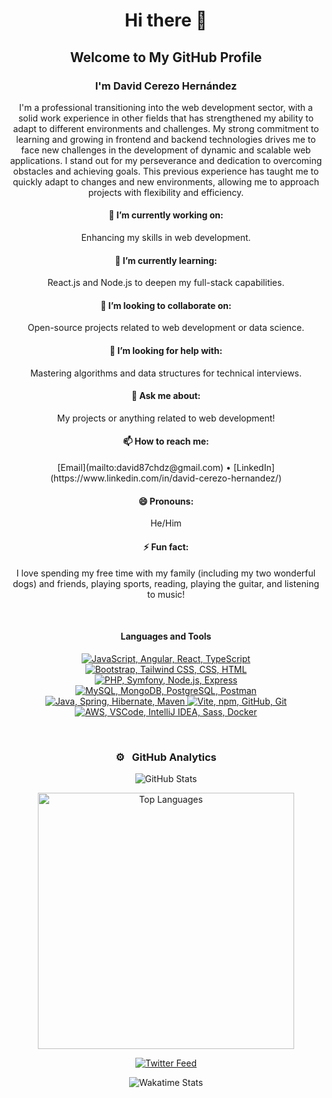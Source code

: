 <!--<h1 align="center">Hi there 👋</h1>


<div align="center">
<h2 align="center">Welcome to my Github profile</h3>
<h3>My name´s David Cerezo Hernández</h3>
<p>I´m a professional transitioning into the web development sector, with a solid work experience in other fields that has strengthened my ability to adapt to different environments and challenges. My strong commitment to learning and growing in frontend and backend technologies drives me to face new challenges in the development of dynamic and scalable web applications. I stand out for my perseverance and dedication to overcoming obstacles and achieving goals. This previous experience has taught me to quickly adapt to changes and new environments, allowing me to approach projects with flexibility and efficiency.</p>
</div>

<div align="center">

- 🔭 I’m currently working on enhancing my skills in web development.
- 🌱 I’m currently learning React.js and Node.js to deepen my full-stack capabilities.
- 👯 I’m looking to collaborate on open-source projects related to web development or data science.
- 🤔 I’m looking for help with mastering algorithms and data structures for technical interviews.
- 💬 Ask me about my projects or anything related to web development!
- 📫 How to reach me: [Email](mailto:david87chdz@gmail.com), [LinkedIn](https://www.linkedin.com/in/david-cerezo-hernandez/)
- 😄 Pronouns: He/Him
- ⚡ Fun fact: I love spending my free time with my family (including my two wonderful dogs) and friends, playing sports, reading, playing the guitar, and listening to music!

</div>

<br>

<h4 align="center">Languages and tools</h4>

<p align="center">
  <a href="https://skillicons.dev">
    <img src="https://skillicons.dev/icons?i=js,angular,react,ts" />
    <img src="https://skillicons.dev/icons?i=bootstrap,tailwind,css,html" />
    <br>
     <img src="https://skillicons.dev/icons?i=php,symfony,nodejs,express" />
     <img src="https://skillicons.dev/icons?i=mysql,mongodb,postgres,postman" />
    <br>
    <img src="https://skillicons.dev/icons?i=java,spring,hibernate,maven" />
    <img src="https://skillicons.dev/icons?i=vite,npm,github,git" />
     <br>
    <img src="https://skillicons.dev/icons?i=aws,vscode,idea,sass,docker" />
  </a>
</p>
<br>




<div align="center">
  <h3>⚙️ &nbsp; Git Analytics</h3>
  <p><img src="https://github-readme-stats.vercel.app/api?username=david87chdz&theme=dark&show_icons=true" /></p>
  <p><img src="https://github-readme-stats.vercel.app/api/top-langs/?username=david87chdz&theme=dark&layout=compact" width="410" /></p>
</div>





<p align="center">
  <a href="https://github.com/FahimFBA/github-readme-twitter">
    <img src="https://github-readme-twitter.gazf.vercel.app/api?id=david87chdz&layout=wide&show_reply=off&show_retweet=off" />
  </a>
</p>

  



<p align="center">
  <img src="https://github-readme-stats.vercel.app/api/wakatime?username=@david87chdz&layout=compact&theme=radical" alt="david87chdz wakatime stats"/>
</p>

-->

<h1 align="center">Hi there 👋</h1>

<div align="center">
  <h2>Welcome to My GitHub Profile</h2>
  <h3>I'm David Cerezo Hernández</h3>
  <p>
    I'm a professional transitioning into the web development sector, with a solid work experience in other fields that has strengthened my ability to adapt to different environments and challenges. My strong commitment to learning and growing in frontend and backend technologies drives me to face new challenges in the development of dynamic and scalable web applications. I stand out for my perseverance and dedication to overcoming obstacles and achieving goals. This previous experience has taught me to quickly adapt to changes and new environments, allowing me to approach projects with flexibility and efficiency.
  </p>
</div>

<div align="center">
  <h4>🔭 I’m currently working on:</h4>
  <p>Enhancing my skills in web development.</p>
  
  <h4>🌱 I’m currently learning:</h4>
  <p>React.js and Node.js to deepen my full-stack capabilities.</p>
  
  <h4>👯 I’m looking to collaborate on:</h4>
  <p>Open-source projects related to web development or data science.</p>
  
  <h4>🤔 I’m looking for help with:</h4>
  <p>Mastering algorithms and data structures for technical interviews.</p>
  
  <h4>💬 Ask me about:</h4>
  <p>My projects or anything related to web development!</p>
  
  <h4>📫 How to reach me:</h4>
  <p>
    [Email](mailto:david87chdz@gmail.com) • 
    [LinkedIn](https://www.linkedin.com/in/david-cerezo-hernandez/)
  </p>
  
  <h4>😄 Pronouns:</h4>
  <p>He/Him</p>
  
  <h4>⚡ Fun fact:</h4>
  <p>
    I love spending my free time with my family (including my two wonderful dogs) and friends, playing sports, reading, playing the guitar, and listening to music!
  </p>
</div>

<br>

<h4 align="center">Languages and Tools</h4>

<p align="center">
  <a href="https://skillicons.dev">
    <img src="https://skillicons.dev/icons?i=js,angular,react,ts" alt="JavaScript, Angular, React, TypeScript" />
    <img src="https://skillicons.dev/icons?i=bootstrap,tailwind,css,html" alt="Bootstrap, Tailwind CSS, CSS, HTML" />
    <br>
    <img src="https://skillicons.dev/icons?i=php,symfony,nodejs,express" alt="PHP, Symfony, Node.js, Express" />
    <img src="https://skillicons.dev/icons?i=mysql,mongodb,postgres,postman" alt="MySQL, MongoDB, PostgreSQL, Postman" />
    <br>
    <img src="https://skillicons.dev/icons?i=java,spring,hibernate,maven" alt="Java, Spring, Hibernate, Maven" />
    <img src="https://skillicons.dev/icons?i=vite,npm,github,git" alt="Vite, npm, GitHub, Git" />
    <br>
    <img src="https://skillicons.dev/icons?i=aws,vscode,idea,sass,docker" alt="AWS, VSCode, IntelliJ IDEA, Sass, Docker" />
  </a>
</p>

<br>

<div align="center">
  <h3>⚙️ &nbsp; GitHub Analytics</h3>
  <p>
    <img src="https://github-readme-stats.vercel.app/api?username=david87chdz&theme=dark&show_icons=true" alt="GitHub Stats" />
  </p>
  <p>
    <img src="https://github-readme-stats.vercel.app/api/top-langs/?username=david87chdz&theme=dark&layout=compact" width="410" alt="Top Languages" />
  </p>
</div>

<p align="center">
  <a href="https://github.com/FahimFBA/github-readme-twitter">
    <img src="https://github-readme-twitter.gazf.vercel.app/api?id=david87chdz&layout=wide&show_reply=off&show_retweet=off" alt="Twitter Feed" />
  </a>
</p>

<p align="center">
  <img src="https://github-readme-stats.vercel.app/api/wakatime?username=@david87chdz&layout=compact&theme=radical" alt="Wakatime Stats"/>
</p>



